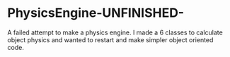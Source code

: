 # PhysicsEngine-UNFINISHED-
A failed attempt to make a physics engine.
I made a 6 classes to calculate object physics and wanted to restart and make simpler object oriented code.
